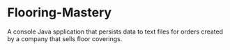 # Flooring-Mastery

A console Java spplication that persists data to text files for orders created by a company that sells floor coverings.
